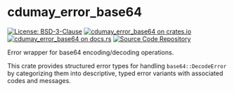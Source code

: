 # cdumay_error_base64

[![License: BSD-3-Clause](https://img.shields.io/badge/license-BSD--3--Clause-blue)](./LICENSE)
[![cdumay_error_base64 on crates.io](https://img.shields.io/crates/v/cdumay_error_base64)](https://crates.io/crates/cdumay_error_base64)
[![cdumay_error_base64 on docs.rs](https://docs.rs/cdumay_error_base64/badge.svg)](https://docs.rs/cdumay_error_base64)
[![Source Code Repository](https://img.shields.io/badge/Code-On%20GitHub-blue?logo=GitHub)](https://github.com/cdumay/cdumay_error_base64)

Error wrapper for base64 encoding/decoding operations.

This crate provides structured error types for handling
`base64::DecodeError` by categorizing them into descriptive,
typed error variants with associated codes and messages.
